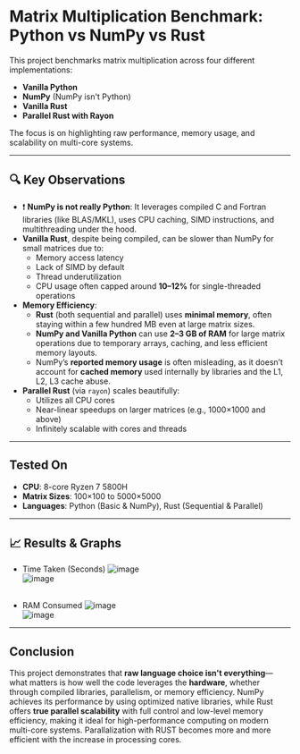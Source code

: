 # Matrix Multiplication Benchmark: Python vs NumPy vs Rust

This project benchmarks matrix multiplication across four different implementations:
- **Vanilla Python**
- **NumPy** (NumPy isn't Python)
- **Vanilla Rust**
- **Parallel Rust with Rayon**

The focus is on highlighting raw performance, memory usage, and scalability on multi-core systems.

---

## 🔍 Key Observations

- ❗ **NumPy is not really Python**: It leverages compiled C and Fortran libraries (like BLAS/MKL), uses CPU caching, SIMD instructions, and multithreading under the hood.
- **Vanilla Rust**, despite being compiled, can be slower than NumPy for small matrices due to:
  - Memory access latency
  - Lack of SIMD by default
  - Thread underutilization
  - CPU usage often capped around **10–12%** for single-threaded operations
- **Memory Efficiency**:
  - **Rust** (both sequential and parallel) uses **minimal memory**, often staying within a few hundred MB even at large matrix sizes.
  - **NumPy and Vanilla Python** can use **2–3 GB of RAM** for large matrix operations due to temporary arrays, caching, and less efficient memory layouts.
  - NumPy’s **reported memory usage** is often misleading, as it doesn’t account for **cached memory** used internally by libraries and the L1, L2, L3 cache abuse.
- **Parallel Rust** (via `rayon`) scales beautifully:
  - Utilizes all CPU cores
  - Near-linear speedups on larger matrices (e.g., 1000×1000 and above)
  - Infinitely scalable with cores and threads

---

## Tested On

- **CPU**: 8-core Ryzen 7 5800H
- **Matrix Sizes**: 100×100 to 5000×5000
- **Languages**: Python (Basic & NumPy), Rust (Sequential & Parallel)

---

## 📈 Results & Graphs

- Time Taken (Seconds)
  ![image](https://github.com/user-attachments/assets/d8a9005c-4d5d-4062-88de-ab563e7f10a6)<br>
  ![image](https://github.com/user-attachments/assets/24f77949-664b-4f31-bde6-d50aa431bcc4)<br><br>

- RAM Consumed
  ![image](https://github.com/user-attachments/assets/5d54b418-1ea3-457b-a541-a1ce3f7a4152)<br>
  ![image](https://github.com/user-attachments/assets/162c2670-87d6-4b9f-95b5-a737a41d1a45)

---

## Conclusion

This project demonstrates that **raw language choice isn't everything**—what matters is how well the code leverages the **hardware**, whether through compiled libraries, parallelism, or memory efficiency. NumPy achieves its performance by using optimized native libraries, while Rust offers **true parallel scalability** with full control and low-level memory efficiency, making it ideal for high-performance computing on modern multi-core systems. Parallalization with RUST becomes more and more efficient with the increase in processing cores.
